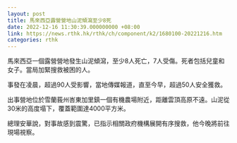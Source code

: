 ```yaml
---
layout: post
title: 馬來西亞露營營地山泥傾瀉至少8死
date: 2022-12-16 11:30:39.000000000 +08:00
link: https://news.rthk.hk/rthk/ch/component/k2/1680100-20221216.htm
categories: rthk
---
```


馬來西亞一個露營營地發生山泥傾瀉，至少8人死亡，7人受傷。死者包括兒童和女子。當局加緊搜救被困的人。

事發在凌晨，超過90人受影響，當地傳媒報道，直至今早，超過50人安全獲救。

出事營地位於雪蘭莪州峇東加里鎮一個有機農場附近，距離雲頂高原不遠。山泥從30米的高度塌下，覆蓋範圍達4000平方米。

總理安華說，對事故感到震驚，已指示相關政府機構展開有序搜救，他今晚將前往現場視察。
